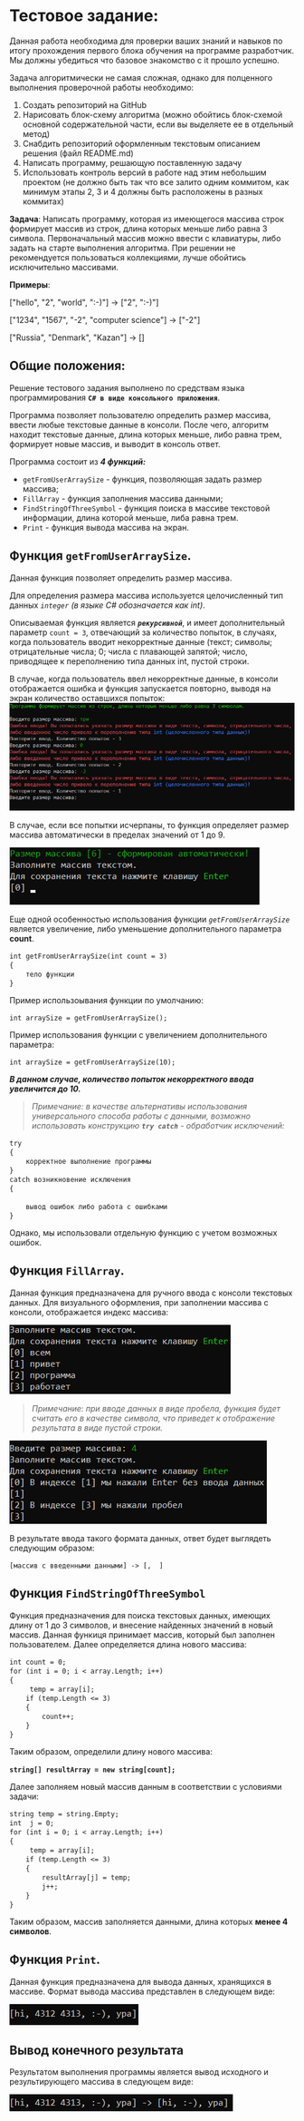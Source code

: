 ﻿# Тестовое задание:
Данная работа необходима для проверки ваших знаний и навыков по итогу прохождения первого блока обучения на программе разработчик. Мы должны убедиться что базовое знакомство с it прошло успешно.

Задача алгоритмически не самая сложная, однако для полценного выполнения проверочной работы необходимо:
1. Создать репозиторий на GitHub
2. Нарисовать блок-схему алгоритма (можно обойтись блок-схемой основной содержательной части, если вы выделяете ее в отдельный метод)
3. Снабдить репозиторий оформленным текстовым описанием решения (файл README.md)
4. Написать программу, решающую поставленную задачу
5. Использовать контроль версий в работе над этим небольшим проектом (не должно быть так что все залито одним коммитом, как минимум этапы 2, 3 и 4 должны быть расположены в разных коммитах)

**Задача**: Написать программу, которая из имеющегося массива строк формирует массив из строк, длина которых меньше либо равна 3 символа. Первоначальный массив можно ввести с клавиатуры, либо задать на старте выполнения алгоритма. При решении не рекомендуется пользоваться коллекциями, лучше обойтись исключительно массивами.

**Примеры**:

["hello", "2", "world", ":-)"] -> ["2", ":-)"]

["1234", "1567", "-2", "computer science"] -> ["-2"]

["Russia", "Denmark", "Kazan"] -> []

## Общие положения:

Решение тестового задания выполнено по средствам языка программирования **`C# в виде консольного приложения`**.

Программа позволяет пользователю определить размер массива, ввести любые текстовые данные в консоли. 
После чего, алгоритм находит текстовые данные, длина которых меньше, либо равна трем, формирует новые массив,
и выводит в консоль ответ.

Программа состоит из ***4 функций:***
- `getFromUserArraySize` - функция, позволяющая задать размер массива;
- `FillArray` - функция заполнения массива данными;
- `FindStringOfThreeSymbol` - функция поиска в массиве текстовой информации, длина которой меньше, либа равна трем.
- `Print` - функция вывода массива на экран.

## Функция `getFromUserArraySize`.
Данная функция позволяет определить размер массива.

Для определения размера массива используется целочисленный тип данных *`integer`* *(в языке C# обозначается как int)*.



Описываемая функция является ***`рекурсивной`***, и имеет дополнительный параметр `count = 3`, отвечающий за количество попыток, в случаях, когда пользователь вводит некорректные данные (текст; символы; отрицательные числа; 0; числа с плавающей запятой; число, приводящее к переполнению типа данных int, пустой строки.

В случае, когда пользователь ввел некорректные данные, в консоли отображается ошибка и функция запускается повторно, выводя на экран количество оставшихся попыток:
![Pic1](Pic1.png)

В случае, если все попытки исчерпаны, то функция определяет размер массива автоматически в пределах значений от 1 до 9.

![Pic1](Pic2.png)

Еще одной особенностью использования функции *`getFromUserArraySize`* является увеличение, либо уменьшение дополнительного параметра **count**.
```
int getFromUserArraySize(int count = 3)
{
    тело функции
}
```
Пример использоывания функции по умолчанию:
```
int arraySize = getFromUserArraySize();
```
Пример использования функции с увеличением дополнительного параметра:
```
int arraySize = getFromUserArraySize(10);
```
***В данном случае, количество попыток некорректного ввода увеличится до 10.***

>*Примечание: в качестве альтернативы использования универсального способа работы с данными, возможно использовать конструкцию ***`try catch`*** - обработчик исключений:*
```
try
{
    корректное выполнение программы
}
catch возникновение исключения
{
    
    вывод ошибок либо работа с ошибками
}
```
Однако, мы использовали отдельную функцию с учетом возможных ошибок.

## Функция `FillArray`.
Данная функция предназначена для ручного ввода с консоли 
текстовых данных.
Для визуального оформления, при заполнении массива с консоли, отображается индекс массива:

![Pic3](Pic3.png)

>*Примечание: при вводе данных в виде пробела, функция будет считать его в качестве символа, что приведет к отображение результата в виде пустой строки.*

![Pic4](Pic4.png)

В результате ввода такого формата данных, ответ будет выглядеть следующим образом:
```
[массив с введенными данными] -> [,  ]
```

## Функция `FindStringOfThreeSymbol`
 Функция предназначения для поиска текстовых данных, имеющих длину от 1 до 3 символов, и внесение найденных значений в новый массив.
Данная функиця принимает массив, который был заполнен пользователем.
Далее определяется длина нового массива:
```
int count = 0;
for (int i = 0; i < array.Length; i++)
{
     temp = array[i];
    if (temp.Length <= 3)
    {
        count++;
    }
}
```
Таким образом, определили длину нового массива:

**`string[] resultArray = new string[count];`**

Далее заполняем новый массив данным в соответствии с условиями задачи:
```
string temp = string.Empty;
int  j = 0;
for (int i = 0; i < array.Length; i++)
{
     temp = array[i];
    if (temp.Length <= 3)
    {
        resultArray[j] = temp;
        j++;
    }
}
```
Таким образом, массив заполняется данными, длина которых **менее 4 символов**.
## Функция `Print`.
Данная функция предназначена для вывода данных, хранящихся в массиве.
Формат вывода массива представлен в следующем виде:

![Pic5](Pic5.png)
## Вывод конечного результата
Результатом выполнения программы является вывод исходного и результирующего массива в следующем виде:

![Pic6](Pic6.png)